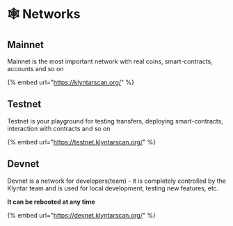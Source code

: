 # 🕸️ Networks

## Mainnet

Mainnet is the most important network with real coins, smart-contracts, accounts and so on

{% embed url="https://klyntarscan.org/" %}

## Testnet

Testnet is your playground for testing transfers, deploying smart-contracts, interaction with contracts and so on

{% embed url="https://testnet.klyntarscan.org/" %}

## Devnet

Devnet is a network for developers(team) - it is completely controlled by the Klyntar team and is used for local development, testing new features, etc.

**It can be rebooted at any time**

{% embed url="https://devnet.klyntarscan.org/" %}
